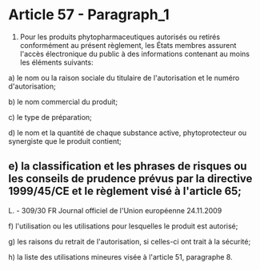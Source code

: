 # Article 57 - Paragraph_1

1. Pour les produits phytopharmaceutiques autorisés ou retirés conformément au présent règlement, les États membres assurent l'accès électronique du public à des informations contenant au moins les éléments suivants:

a) le nom ou la raison sociale du titulaire de l'autorisation et le numéro d'autorisation;

b) le nom commercial du produit;

c) le type de préparation;

d) le nom et la quantité de chaque substance active, phytoprotecteur ou synergiste que le produit contient;

e) la classification et les phrases de risques ou les conseils de prudence prévus par la directive 1999/45/CE et le règlement visé à l'article 65;
---


L. - 309/30            FR                         Journal officiel de l'Union européenne                                24.11.2009

f) l'utilisation ou les utilisations pour lesquelles le produit est autorisé;

g) les raisons du retrait de l'autorisation, si celles-ci ont trait à la sécurité;

h) la liste des utilisations mineures visée à l'article 51, paragraphe 8.
